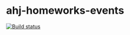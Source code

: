 # ahj-homeworks-events

[![Build status](https://ci.appveyor.com/api/projects/status/l8s847rsa9ofu6iy/branch/master?svg=true)](https://ci.appveyor.com/project/Lazy-ferret/ahj-homeworks-events/branch/master)
